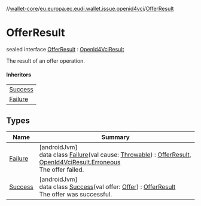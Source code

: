 //[wallet-core](../../../index.md)/[eu.europa.ec.eudi.wallet.issue.openid4vci](../index.md)/[OfferResult](index.md)

# OfferResult

sealed interface [OfferResult](index.md) : [OpenId4VciResult](../-open-id4-vci-result/index.md)

The result of an offer operation.

#### Inheritors

| |
|---|
| [Success](-success/index.md) |
| [Failure](-failure/index.md) |

## Types

| Name | Summary |
|---|---|
| [Failure](-failure/index.md) | [androidJvm]<br>data class [Failure](-failure/index.md)(val cause: [Throwable](https://kotlinlang.org/api/latest/jvm/stdlib/kotlin-stdlib/kotlin/-throwable/index.html)) : [OfferResult](index.md), [OpenId4VciResult.Erroneous](../-open-id4-vci-result/-erroneous/index.md)<br>The offer failed. |
| [Success](-success/index.md) | [androidJvm]<br>data class [Success](-success/index.md)(val offer: [Offer](../-offer/index.md)) : [OfferResult](index.md)<br>The offer was successful. |
